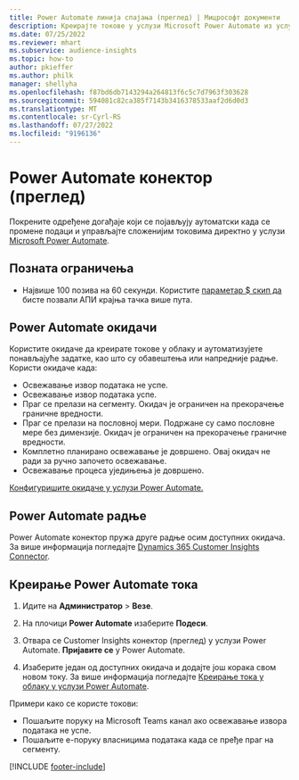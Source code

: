 ```yaml
---
title: Power Automate линија спајања (преглед) | Мицрософт документи
description: Креирајте токове у услузи Microsoft Power Automate из услуге Dynamics 365 Customer Insights.
ms.date: 07/25/2022
ms.reviewer: mhart
ms.subservice: audience-insights
ms.topic: how-to
author: pkieffer
ms.author: philk
manager: shellyha
ms.openlocfilehash: f87bd6db7143294a264813f6c5c7d7963f303628
ms.sourcegitcommit: 594081c82ca385f7143b3416378533aaf2d6d0d3
ms.translationtype: MT
ms.contentlocale: sr-Cyrl-RS
ms.lasthandoff: 07/27/2022
ms.locfileid: "9196136"
---
```

# <a name="power-automate-connector-preview"></a>Power Automate конектор (преглед)

Покрените одређене догађаје који се појављују аутоматски када се промене подаци и управљајте сложенијим токовима директно у услузи [Microsoft Power Automate](https://flow.microsoft.com/).

## <a name="known-limitations"></a>Позната ограничења

- Највише 100 позива на 60 секунди. Користите [параметар $ скип да](/connectors/customerinsights/#get-items-from-an-entity) бисте позвали АПИ крајња тачка више пута.

## <a name="power-automate-triggers"></a>Power Automate окидачи

Користите окидаче да креирате токове у облаку и аутоматизујете понављајуће задатке, као што су обавештења или напредније радње. Користи окидаче када:

- Освежавање извор података не успе.
- Освежавање извор података успе.
- Праг се прелази на сегменту. Окидач је ограничен на прекорачење граничне вредности.
- Праг се прелази на пословној мери. Подржане су само пословне мере без димензије. Окидач је ограничен на прекорачење граничне вредности.
- Комплетно планирано освежавање је довршено. Овај окидач не ради за ручно започето освежавање.
- Освежавање процеса уједињења је довршено.

[Конфигуришите окидаче у услузи Power Automate.](https://flow.microsoft.com/connectors/shared_customerinsights/dynamics-365-customer-insights-connector/)

## <a name="power-automate-actions"></a>Power Automate радње

Power Automate конектор пружа друге радње осим доступних окидача. За више информација погледајте [Dynamics 365 Customer Insights Connector](/connectors/customerinsights/).

## <a name="create-a-power-automate-flow"></a>Креирање Power Automate тока

1. Идите на **Администратор** > **Везе**.

1. На плочици **Power Automate** изаберите **Подеси**.

1. Отвара се Customer Insights конектор (преглед) у услузи Power Automate. **Пријавите се** у Power Automate.

1. Изаберите један од доступних окидача и додајте још корака свом новом току. За више информација погледајте [Креирање тока у облаку у услузи Power Automate](/power-automate/get-started-logic-flow).

Примери како се користе токови: 
- Пошаљите поруку на Microsoft Teams канал ако освежавање извора података не успе. 
- Пошаљите е-поруку власницима података када се пређе праг на сегменту.

[!INCLUDE [footer-include](includes/footer-banner.md)]
